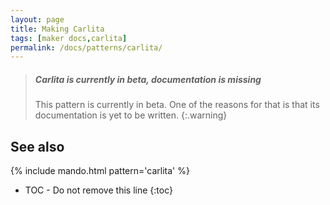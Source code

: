 ```yaml
---
layout: page
title: Making Carlita
tags: [maker docs,carlita]
permalink: /docs/patterns/carlita/
---
```

> ##### Carlita is currently in beta, documentation is missing
>
> This pattern is currently in beta. One of the reasons for that is that its documentation 
> is yet to be written.
{:.warning}

## See also
{% include mando.html pattern='carlita' %}

* TOC - Do not remove this line
{:toc}

